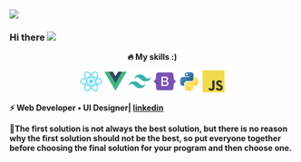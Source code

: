 <img align="center" src='https://i.imgur.com/apfKGxE.gif' width='250"'>

### Hi there <img src="https://media.giphy.com/media/hvRJCLFzcasrR4ia7z/giphy.gif" width="25px">
<p align="center" "> 
 <strong>             
   🔥 My skills :)
</p>
  <p align="center"> 
  

  <img src="https://github.com/devicons/devicon/blob/master/icons/react/react-original.svg" alt="react" width="40" height="40" />
  <img src="https://github.com/devicons/devicon/blob/master/icons/vuejs/vuejs-original.svg" alt="vue" width="40" height="40" />
  <img src="https://github.com/devicons/devicon/blob/master/icons/tailwindcss/tailwindcss-plain.svg" alt="tailwindcss" width="40" height="40" />                                     <img src="https://github.com/devicons/devicon/blob/master/icons/bootstrap/bootstrap-plain.svg" alt="bootstrap" width="40" height="40" />
  <img src="https://github.com/devicons/devicon/blob/master/icons/python/python-original.svg" alt="python" width="40" height="40"/>
  <img src="https://github.com/devicons/devicon/blob/master/icons/javascript/javascript-original.svg" alt="javascript" width="40" height="40" />
  
   
  ⚡️ Web Developer • UI Designer| [linkedin](https://www.linkedin.com/in/mehran-asadi-7289061b7/)
  <br> 
<p> 🌱The first solution is not always the best solution, but there is no reason why the first solution should not be the best, so put everyone together before choosing the final solution for your program and then choose one. </p>








